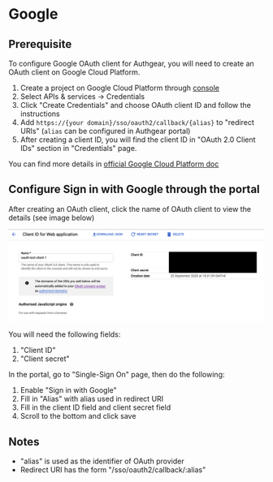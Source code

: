 # Google

## Prerequisite

To configure Google OAuth client for Authgear, you will need to create an OAuth client on Google Cloud Platform.

1. Create a project on Google Cloud Platform through [console](https://console.cloud.google.com/)
2. Select APIs & services -&gt; Credentials
3. Click "Create Credentials" and choose OAuth client ID and follow the instructions
4. Add `https://{your domain}/sso/oauth2/callback/{alias}` to "redirect URIs" \(`alias` can be configured in Authgear portal\)
5. After creating a client ID, you will find the client ID in "OAuth 2.0 Client IDs" section in "Credentials" page.

You can find more details in [official Google Cloud Platform doc](https://support.google.com/cloud/answer/6158849)

## Configure Sign in with Google through the portal

After creating an OAuth client, click the name of OAuth client to view the details \(see image below\)

![gcp-oauth-client-details](../../.gitbook/assets/gcp-download-oauth-client-details.png)

You will need the following fields:

1. "Client ID"
2. "Client secret"

In the portal, go to "Single-Sign On" page, then do the following:

1. Enable "Sign in with Google"
2. Fill in "Alias" with alias used in redirect URI
3. Fill in the client ID field and client secret field
4. Scroll to the bottom and click save

## Notes

* "alias" is used as the identifier of OAuth provider
* Redirect URI has the form "/sso/oauth2/callback/:alias"

